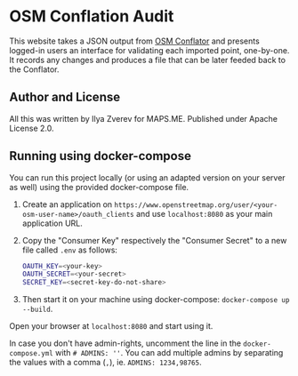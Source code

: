 # OSM Conflation Audit

This website takes a JSON output from [OSM Conflator](https://github.com/mapsme/osm_conflate)
and presents logged-in users an interface for validating each imported point, one-by-one.
It records any changes and produces a file that can be later feeded back to the Conflator.

## Author and License

All this was written by Ilya Zverev for MAPS.ME. Published under Apache License 2.0.

## Running using docker-compose

You can run this project locally (or using an adapted version
on your server as well) using the provided docker-compose file.

1. Create an application on `https://www.openstreetmap.org/user/<your-osm-user-name>/oauth_clients`
  and use `localhost:8080` as your main application URL.

1. Copy the "Consumer Key" respectively the "Consumer Secret" to a new file called `.env` as follows:

    ```bash
    OAUTH_KEY=<your-key>
    OAUTH_SECRET=<your-secret>
    SECRET_KEY=<secret-key-do-not-share>
    ```

1. Then start it on your machine using docker-compose: `docker-compose up --build`.

Open your browser at `localhost:8080` and start using it.

In case you don't have admin-rights, uncomment the line in the `docker-compose.yml` with `# ADMINS: ''`.
You can add multiple admins by separating the values with a comma (`,`), ie. `ADMINS: 1234,98765`.
